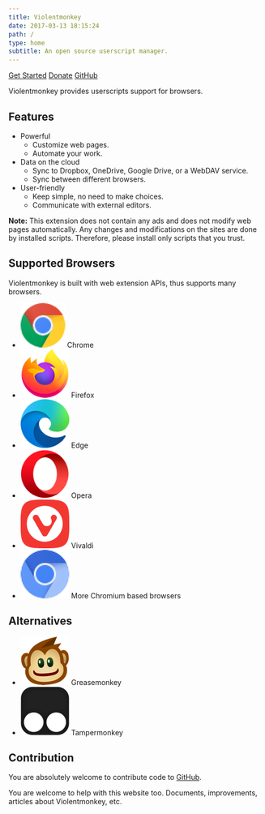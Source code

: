 ```yaml
---
title: Violentmonkey
date: 2017-03-13 18:15:24
path: /
type: home
subtitle: An open source userscript manager.
---
```


<div class="home-buttons" data-ga-category="home-buttons">
  <a href="/get-it/" class="button-primary" data-ga-label="get-started">Get Started</a>
  <a href="/donate/" class="button-white" data-ga-label="donate">Donate</a>
  <a href="https://github.com/violentmonkey/violentmonkey" class="button-gray" target="_blank" rel="noopener noreferrer" data-ga-label="github">GitHub</a>
</div>

Violentmonkey provides userscripts support for browsers.

## Features

<div class="home-features">

- Powerful
  - Customize web pages.
  - Automate your work.
- Data on the cloud
  - Sync to Dropbox, OneDrive, Google Drive, or a WebDAV service.
  - Sync between different browsers.
- User-friendly
  - Keep simple, no need to make choices.
  - Communicate with external editors.

</div>

<div class="px-4 pt-6 pb-4 bg-gray-100 text-gray-600">

**Note:** This extension does not contain any ads and does not modify web pages automatically.
Any changes and modifications on the sites are done by installed scripts.
Therefore, please install only scripts that you trust.

</div>

## Supported Browsers

Violentmonkey is built with web extension APIs, thus supports many browsers.

<div class="icon-list">

- ![Chrome](../../assets/browsers/chrome.png) Chrome
- ![Firefox](../../assets/browsers/firefox.png) Firefox
- ![Edge](../../assets/browsers/edge.png) Edge
- ![Opera](../../assets/browsers/opera.png) Opera
- ![Vivaldi](../../assets/browsers/vivaldi.png) Vivaldi
- ![Chromium](../../assets/browsers/chromium.png) More Chromium based browsers

</div>

## Alternatives

<div class="icon-list">

- ![Greasemonkey](../../assets/alternatives/greasemonkey.png) Greasemonkey
- ![Tampermonkey](../../assets/alternatives/tampermonkey.png) Tampermonkey

</div>

## Contribution

You are absolutely welcome to contribute code to [GitHub](https://github.com/violentmonkey).

You are welcome to help with this website too. Documents, improvements, articles
about Violentmonkey, etc.
